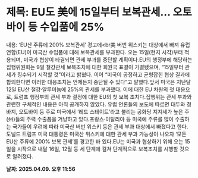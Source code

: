 # **제목: EU도 美에 15일부터 보복관세… 오토바이 등 수입품에 25%**

  내용: ‘EU산 주류에 200% 보복관세’ 경고에<br美 버번 위스키는 대상에서 빠져        유럽연합(EU)이 미국산 수입품에 대해 보복관세를 부과한다. 오는 15일(현지 시각)부터 적용되며, 미국과 협상이 타결되면 관세 부과를 중단할 계획이다.EU의 행정부에 해당하는 집행위원회는 9일 철강관세 보복조치에 대한 회원국 표결이 가결됐으며, “15일부터 관세가 징수되기 시작할 것”이라고 밝혔다. 이어 “미국이 공정하고 균형잡힌 협상 결과에 합의한다면 이러한 대응조치는 언제든지 중단될 수 있다”고 말했다.앞서 미국은 지난달 12일 EU산 철강·알루미늄에 25%의 관세를 부과했다. 이에 대한 EU 차원의 첫 대응으로, 트럼프 행정부의 관세 부과 결정에 대한 EU의 첫 보복 조치다.집행위는 관세 부과와 관련한 구체적인 내용은 아직 공개하지 않았다. 유럽 언론들의 보도에 따르면 대두와 청바지, 오토바이 등 주로 미국에서 ‘레드 스테이트’라고 불리는 공화당 지지세가 높은 주(州)들의 주력 수출품을 겨냥하고 있다.프랑스·이탈리아 등 미국에 주류를 많이 수출하는 국가들이 우려에 따라 미국산 버번 위스키 등은 관세 부과 대상에서 빠졌다고 한다. 도널드 트럼프 미국 대통령은 미국산 위스키에 대한 관세 부과 가능성이 나오자 ‘모든 EU산 주류에 200% 보복 관세’를 경고한 바 있다.EU는 미국과 협상하기 위해 오는 15일을 시작으로 내달 16일, 12월 등 세 단계에 걸쳐 단계적으로 보복조치를 시행할 것으로 알려졌다.

  **날짜: 2025.04.09. 오후 11:56**